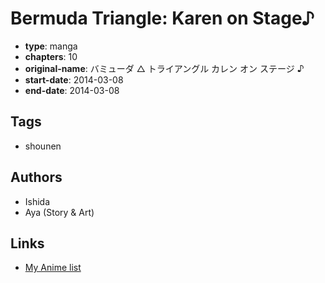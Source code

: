 # Bermuda Triangle: Karen on Stage♪

-   **type**: manga
-   **chapters**: 10
-   **original-name**: バミューダ △ トライアングル カレン オン ステージ ♪
-   **start-date**: 2014-03-08
-   **end-date**: 2014-03-08

## Tags

-   shounen

## Authors

-   Ishida
-   Aya (Story & Art)

## Links

-   [My Anime list](https://myanimelist.net/manga/85857/Bermuda_Triangle__Karen_on_Stage♪)
